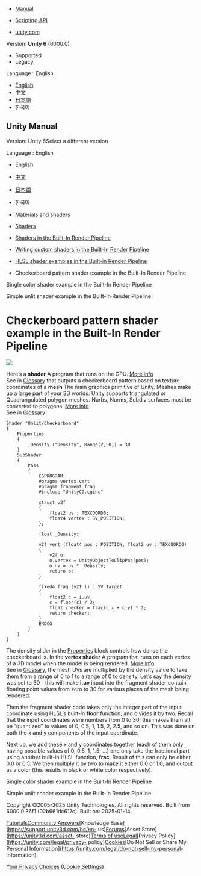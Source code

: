 [](https://docs.unity3d.com)

  * [Manual](../Manual/index.html)
  * [Scripting API](../ScriptReference/index.html)

  * [unity.com](https://unity.com/)

Version: **Unity 6** (6000.0)

  * Supported
  * Legacy

Language : English

  * [English](/Manual/built-in-shader-examples-checkerboard.html)
  * [中文](/cn/current/Manual/built-in-shader-examples-checkerboard.html)
  * [日本語](/ja/current/Manual/built-in-shader-examples-checkerboard.html)
  * [한국어](/kr/current/Manual/built-in-shader-examples-checkerboard.html)

[](https://docs.unity3d.com)

## Unity Manual

Version: Unity 6Select a different version

Language : English

  * [English](/Manual/built-in-shader-examples-checkerboard.html)
  * [中文](/cn/current/Manual/built-in-shader-examples-checkerboard.html)
  * [日本語](/ja/current/Manual/built-in-shader-examples-checkerboard.html)
  * [한국어](/kr/current/Manual/built-in-shader-examples-checkerboard.html)

  * [Materials and shaders](materials-and-shaders.html)
  * [Shaders](Shaders.html)
  * [Shaders in the Built-In Render Pipeline](shader-built-in-birp-landing.html)
  * [Writing custom shaders in the Built-In Render Pipeline](writing-shaders-birp.html)
  * [HLSL shader examples in the Built-in Render Pipeline](built-in-shader-examples.html)
  * Checkerboard pattern shader example in the Built-In Render Pipeline

[](built-in-shader-examples-single-color.html)

Single color shader example in the Built-In Render Pipeline

[](built-in-shader-examples-unlit.html)

Simple unlit shader example in the Built-In Render Pipeline

# Checkerboard pattern shader example in the Built-In Render Pipeline

![](../uploads/SL/ExampleCheckerboard.png)

Here’s a **shader** A program that runs on the GPU. [More info](Shaders.html)  
See in [Glossary](Glossary.html#Shader) that outputs a checkerboard pattern
based on texture coordinates of a **mesh** The main graphics primitive of
Unity. Meshes make up a large part of your 3D worlds. Unity supports
triangulated or Quadrangulated polygon meshes. Nurbs, Nurms, Subdiv surfaces
must be converted to polygons. [More info](mesh.html)  
See in [Glossary](Glossary.html#Mesh):

    
    
    Shader "Unlit/Checkerboard"
    {
        Properties
        {
            _Density ("Density", Range(2,50)) = 30
        }
        SubShader
        {
            Pass
            {
                CGPROGRAM
                #pragma vertex vert
                #pragma fragment frag
                #include "UnityCG.cginc"
    
                struct v2f
                {
                    float2 uv : TEXCOORD0;
                    float4 vertex : SV_POSITION;
                };
    
                float _Density;
    
                v2f vert (float4 pos : POSITION, float2 uv : TEXCOORD0)
                {
                    v2f o;
                    o.vertex = UnityObjectToClipPos(pos);
                    o.uv = uv * _Density;
                    return o;
                }
                
                fixed4 frag (v2f i) : SV_Target
                {
                    float2 c = i.uv;
                    c = floor(c) / 2;
                    float checker = frac(c.x + c.y) * 2;
                    return checker;
                }
                ENDCG
            }
        }
    }
    

The density slider in the [Properties](SL-Properties.html) block controls how
dense the checkerboard is. In the **vertex shader** A program that runs on
each vertex of a 3D model when the model is being rendered. [More
info](writing-shader-writing-shader-programs-hlsl.html)  
See in [Glossary](Glossary.html#vertexshader), the mesh UVs are multiplied by
the density value to take them from a range of 0 to 1 to a range of 0 to
density. Let’s say the density was set to 30 - this will make **i.uv** input
into the fragment shader contain floating point values from zero to 30 for
various places of the mesh being rendered.

Then the fragment shader code takes only the integer part of the input
coordinate using HLSL’s built-in **floor** function, and divides it by two.
Recall that the input coordinates were numbers from 0 to 30; this makes them
all be “quantized” to values of 0, 0.5, 1, 1.5, 2, 2.5, and so on. This was
done on both the x and y components of the input coordinate.

Next up, we add these x and y coordinates together (each of them only having
possible values of 0, 0.5, 1, 1.5, …) and only take the fractional part using
another built-in HLSL function, **frac**. Result of this can only be either
0.0 or 0.5. We then multiply it by two to make it either 0.0 or 1.0, and
output as a color (this results in black or white color respectively).

[](built-in-shader-examples-single-color.html)

Single color shader example in the Built-In Render Pipeline

[](built-in-shader-examples-unlit.html)

Simple unlit shader example in the Built-In Render Pipeline

Copyright ©2005-2025 Unity Technologies. All rights reserved. Built from
6000.0.36f1 (02b661dc617c). Built on: 2025-01-14.

[Tutorials](https://learn.unity.com/)[Community
Answers](https://answers.unity3d.com)[Knowledge
Base](https://support.unity3d.com/hc/en-
us)[Forums](https://forum.unity3d.com)[Asset Store](https://unity3d.com/asset-
store)[Terms of
use](https://docs.unity3d.com/Manual/TermsOfUse.html)[Legal](https://unity.com/legal)[Privacy
Policy](https://unity.com/legal/privacy-
policy)[Cookies](https://unity.com/legal/cookie-policy)[Do Not Sell or Share
My Personal Information](https://unity.com/legal/do-not-sell-my-personal-
information)

[Your Privacy Choices (Cookie Settings)](javascript:void\(0\);)

